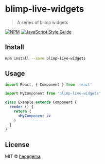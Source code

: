 # blimp-live-widgets

> A series of blimp widgets

[![NPM](https://img.shields.io/npm/v/blimp-live-widgets.svg)](https://www.npmjs.com/package/blimp-live-widgets) [![JavaScript Style Guide](https://img.shields.io/badge/code_style-standard-brightgreen.svg)](https://standardjs.com)

## Install

```bash
npm install --save blimp-live-widgets
```

## Usage

```jsx
import React, { Component } from 'react'

import MyComponent from 'blimp-live-widgets'

class Example extends Component {
  render () {
    return (
      <MyComponent />
    )
  }
}
```

## License

MIT © [heoegema](https://github.com/heoegema)

